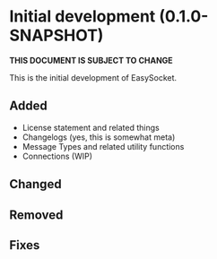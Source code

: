 # Initial development (0.1.0-SNAPSHOT)
**THIS DOCUMENT IS SUBJECT TO CHANGE**

This is the initial development of EasySocket.

## Added
* License statement and related things
* Changelogs (yes, this is somewhat meta)
* Message Types and related utility functions
* Connections (WIP)

## Changed

## Removed

## Fixes
